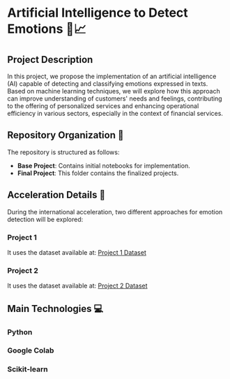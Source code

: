 # Artificial Intelligence to Detect Emotions 🤖📈

## Project Description

In this project, we propose the implementation of an artificial intelligence (AI) capable of detecting and classifying emotions expressed in texts. Based on machine learning techniques, we will explore how this approach can improve understanding of customers' needs and feelings, contributing to the offering of personalized services and enhancing operational efficiency in various sectors, especially in the context of financial services.

## Repository Organization 📁

The repository is structured as follows:

- **Base Project**: Contains initial notebooks for implementation.
- **Final Project**: This folder contains the finalized projects.

## Acceleration Details 🚀

During the international acceleration, two different approaches for emotion detection will be explored:

### Project 1

It uses the dataset available at: [Project 1 Dataset](https://drive.google.com/file/d/1EsIS71Bf0b1-lyxna1aQt0lHQotWaaIl/view?usp=sharing)

### Project 2

It uses the dataset available at: [Project 2 Dataset](https://drive.google.com/file/d/1500156BzqNf_7mU-S45lxvrsDgYbAisY/view?usp=sharing)

## Main Technologies 💻

### Python
### Google Colab
### Scikit-learn

